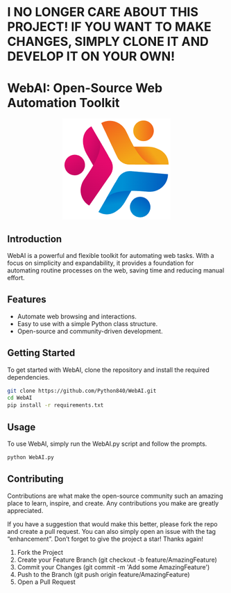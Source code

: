 # I NO LONGER CARE ABOUT THIS PROJECT! IF YOU WANT TO MAKE CHANGES, SIMPLY CLONE IT AND DEVELOP IT ON YOUR OWN!

# WebAI: Open-Source Web Automation Toolkit

<p align="center">
  <img src="https://github.com/Python840/WebAI/blob/main/WebAI.png" alt="WebAI Logo"/>
</p>

## Introduction
WebAI is a powerful and flexible toolkit for automating web tasks. With a focus on simplicity and expandability, it provides a foundation for automating routine processes on the web, saving time and reducing manual effort.

## Features
- Automate web browsing and interactions.
- Easy to use with a simple Python class structure.
- Open-source and community-driven development.

## Getting Started
To get started with WebAI, clone the repository and install the required dependencies.

```bash
git clone https://github.com/Python840/WebAI.git
cd WebAI
pip install -r requirements.txt
```

## Usage
To use WebAI, simply run the WebAI.py script and follow the prompts.
```bash
python WebAI.py
```

## Contributing
Contributions are what make the open-source community such an amazing place to learn, inspire, and create. Any contributions you make are greatly appreciated.

If you have a suggestion that would make this better, please fork the repo and create a pull request. You can also simply open an issue with the tag “enhancement”. Don’t forget to give the project a star! Thanks again!

1. Fork the Project
2. Create your Feature Branch (git checkout -b feature/AmazingFeature)
3. Commit your Changes (git commit -m 'Add some AmazingFeature')
4. Push to the Branch (git push origin feature/AmazingFeature)
5. Open a Pull Request
